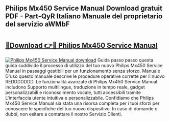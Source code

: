 ## Philips Mx450 Service Manual Download gratuit PDF - Part-QyR Italiano Manuale del proprietario del servizio aWMbF

# <h2><a href="http://dfbivmh.blite.top/?on=Philips+Mx450+Service+Manual">🔗Download 👉🔴 Philips Mx450 Service Manual</a></h2>

[![Philips Mx450 Service Manual download](https://i.imgur.com/lujVjoI.png)](http://dfbivmh.blite.top/?on=Philips+Mx450+Service+Manual)
Guida passo passo questa guida suddivide il processo di utilizzo del tuo nuovo Philips Mx450 Service Manual in passaggi gestibili per un funzionamento senza sforzo. Manuale D'uso questo manuale descrive le procedure operative corrette per il nuovo REDDDDDDD. Le funzionalità avanzate di Philips Mx450 Service Manual includono Supporto multilingue, traduzione in tempo reale, gadget personalizzabili e riconoscimento vocale, tutti accessibili tramite L'interfaccia utente intuitiva e personalizzabile. Confidiamo che Philips Mx450 Service Manual sia stata una risorsa completa per i tuoi sforzi per conoscere le specifiche del tuo nuovo dispositivo. In caso di domande o dubbi, non esitare a contattare il nostro Servizio Clienti.
